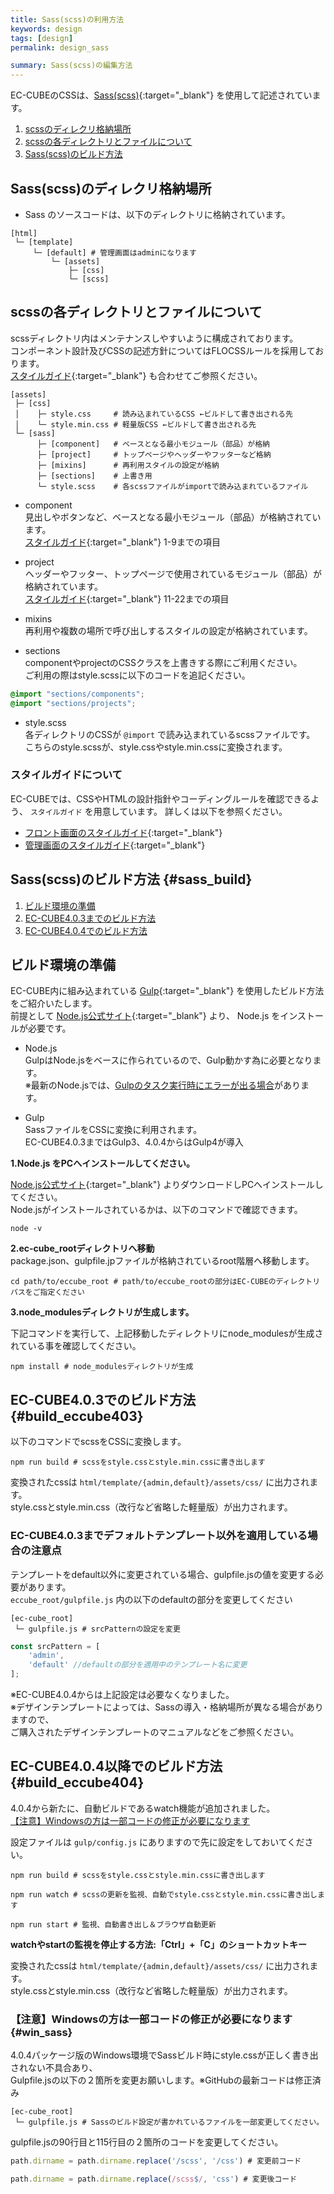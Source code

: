 ```yaml
---
title: Sass(scss)の利用方法
keywords: design 
tags: [design]
permalink: design_sass

summary: Sass(scss)の編集方法
---
```


EC-CUBEのCSSは、[Sass(scss)](http://sass-lang.com){:target="_blank"} を使用して記述されています。

1. [scssのディレクリ格納場所](#scssのディレクリ格納場所)
1. [scssの各ディレクトリとファイルについて](#scssの各ディレクトリとファイルについて)
1. [Sass(scss)のビルド方法](#sass_build)


## Sass(scss)のディレクリ格納場所
- Sass のソースコードは、以下のディレクトリに格納されています。

```
[html]
 └─ [template]
     └─ [default] # 管理画面はadminになります
         └─ [assets]
             ├─ [css]
             └─ [scss]
```

## scssの各ディレクトリとファイルについて

scssディレクトリ内はメンテナンスしやすいように構成されております。<br>
コンポーネント設計及びCSSの記述方針についてはFLOCSSルールを採用しております。<br>
[スタイルガイド](https://eccube4-styleguide.herokuapp.com/){:target="_blank"} も合わせてご参照ください。

```
[assets]
 ├─ [css]
 │    ├─ style.css     # 読み込まれているCSS ←ビルドして書き出される先
 │    └─ style.min.css # 軽量版CSS ←ビルドして書き出される先
 └─ [sass]
      ├─ [component]   # ベースとなる最小モジュール（部品）が格納
      ├─ [project]     # トップページやヘッダーやフッターなど格納
      ├─ [mixins]      # 再利用スタイルの設定が格納
      ├─ [sections]    # 上書き用
      └─ style.scss    # 各scssファイルがimportで読み込まれているファイル
```

- component<br>
  見出しやボタンなど、ベースとなる最小モジュール（部品）が格納されています。<br>
  [スタイルガイド](https://eccube4-styleguide.herokuapp.com/){:target="_blank"} 1-9までの項目

- project<br>
  ヘッダーやフッター、トップページで使用されているモジュール（部品）が格納されています。<br>
  [スタイルガイド](https://eccube4-styleguide.herokuapp.com/){:target="_blank"} 11-22までの項目

- mixins <br>
  再利用や複数の場所で呼び出しするスタイルの設定が格納されています。

- sections<br>
  componentやprojectのCSSクラスを上書きする際にご利用ください。<br>
  ご利用の際はstyle.scssに以下のコードを追記ください。

```css
@import "sections/components";
@import "sections/projects";
```

- style.scss<br>
  各ディレクトリのCSSが `@import` で読み込まれているscssファイルです。<br>
  こちらのstyle.scssが、style.cssやstyle.min.cssに変換されます。
  
  
### スタイルガイドについて

EC-CUBEでは、CSSやHTMLの設計指針やコーディングルールを確認できるよう、 `スタイルガイド` を用意しています。
詳しくは以下を参照ください。

- [フロント画面のスタイルガイド](https://github.com/EC-CUBE/Eccube-Styleguide){:target="_blank"}
- [管理画面のスタイルガイド](https://github.com/EC-CUBE/Eccube-Styleguide-Admin){:target="_blank"} 




## Sass(scss)のビルド方法 {#sass_build}

1. [ビルド環境の準備](#ビルド環境の準備)
1. [EC-CUBE4.0.3までのビルド方法](#build_eccube403)
1. [EC-CUBE4.0.4でのビルド方法](#build_eccube404)


## ビルド環境の準備

EC-CUBE内に組み込まれている [Gulp](https://gulpjs.com/){:target="_blank"} を使用したビルド方法をご紹介いたします。<br>
前提として [Node.js公式サイト](https://nodejs.org/ja/){:target="_blank"} より、 Node.js をインストールが必要です。

- Node.js<br>
  GulpはNode.jsをベースに作られているので、Gulp動かす為に必要となります。<br>
  ※最新のNode.jsでは、[Gulpのタスク実行時にエラーが出る場合](https://qiita.com/KKKarin/items/bbb424fd93ef523a741a)があります。

- Gulp<br>
  SassファイルをCSSに変換に利用されます。<br>
  EC-CUBE4.0.3まではGulp3、4.0.4からはGulp4が導入


**1.Node.js をPCへインストールしてください。**<br>

[Node.js公式サイト](https://nodejs.org/ja/){:target="_blank"} よりダウンロードしPCへインストールしてください。<br>
Node.jsがインストールされているかは、以下のコマンドで確認できます。
```shell
node -v
```

**2.ec-cube_rootディレクトリへ移動**<br>
package.json、gulpfile.jpファイルが格納されているroot階層へ移動します。

```shell
cd path/to/eccube_root # path/to/eccube_rootの部分はEC-CUBEのディレクトリパスをご指定ください
```

**3.node_modulesディレクトリが生成します。**<br>

下記コマンドを実行して、上記移動したディレクトリにnode_modulesが生成されている事を確認してください。

```shell
npm install # node_modulesディレクトリが生成
```


## EC-CUBE4.0.3でのビルド方法 {#build_eccube403}

以下のコマンドでscssをCSSに変換します。

```shell
npm run build # scssをstyle.cssとstyle.min.cssに書き出します 
```

変換されたcssは `html/template/{admin,default}/assets/css/` に出力されます。<br>
style.cssとstyle.min.css（改行など省略した軽量版）が出力されます。


### EC-CUBE4.0.3までデフォルトテンプレート以外を適用している場合の注意点

テンプレートをdefault以外に変更されている場合、gulpfile.jsの値を変更する必要があります。<br>
`eccube_root/gulpfile.js` 内の以下のdefaultの部分を変更してください
```
[ec-cube_root]
 └─ gulpfile.js # srcPatternの設定を変更
```

```js
const srcPattern = [
    'admin',
    'default' //defaultの部分を適用中のテンプレート名に変更
];
```
※EC-CUBE4.0.4からは上記設定は必要なくなりました。<br>
※デザインテンプレートによっては、Sassの導入・格納場所が異なる場合がありますので、<br>
ご購入されたデザインテンプレートのマニュアルなどをご参照ください。


## EC-CUBE4.0.4以降でのビルド方法 {#build_eccube404}

4.0.4から新たに、自動ビルドであるwatch機能が追加されました。<br>
[【注意】Windowsの方は一部コードの修正が必要になります](#win_sass)

設定ファイルは `gulp/config.js` にありますので先に設定をしておいてください。

```shell
npm run build # scssをstyle.cssとstyle.min.cssに書き出します 
```
```shell
npm run watch # scssの更新を監視、自動でstyle.cssとstyle.min.cssに書き出します
```
```shell
npm run start # 監視、自動書き出し＆ブラウザ自動更新
```

**watchやstartの監視を停止する方法:「Ctrl」+「C」のショートカットキー**


変換されたcssは `html/template/{admin,default}/assets/css/` に出力されます。<br>
style.cssとstyle.min.css（改行など省略した軽量版）が出力されます。



### 【注意】Windowsの方は一部コードの修正が必要になります {#win_sass}

4.0.4パッケージ版のWindows環境でSassビルド時にstyle.cssが正しく書き出されない不具合あり、<br>
Gulpfile.jsの以下の２箇所を変更お願いします。※GitHubの最新コードは修正済み

```
[ec-cube_root]
 └─ gulpfile.js # Sassのビルド設定が書かれているファイルを一部変更してください。
```
gulpfile.jsの90行目と115行目の２箇所のコードを変更してください。
```js
path.dirname = path.dirname.replace('/scss', '/css') # 変更前コード
```

```js
path.dirname = path.dirname.replace(/scss$/, 'css') # 変更後コード
```
